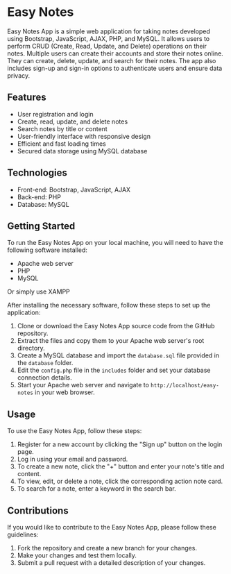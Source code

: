 

# Easy Notes

Easy Notes App is a simple web application for taking notes developed using Bootstrap, JavaScript, AJAX, PHP, and MySQL. It allows users to perform CRUD (Create, Read, Update, and Delete) operations on their notes. Multiple users can create their accounts and store their notes online. They can create, delete, update, and search for their notes. The app also includes sign-up and sign-in options to authenticate users and ensure data privacy.

## Features

- User registration and login
- Create, read, update, and delete notes
- Search notes by title or content
- User-friendly interface with responsive design
- Efficient and fast loading times
- Secured data storage using MySQL database

## Technologies

- Front-end: Bootstrap, JavaScript, AJAX
- Back-end: PHP
- Database: MySQL

## Getting Started

To run the Easy Notes App on your local machine, you will need to have the following software installed:

- Apache web server
- PHP
- MySQL

Or simply use XAMPP

After installing the necessary software, follow these steps to set up the application:

1. Clone or download the Easy Notes App source code from the GitHub repository.
2. Extract the files and copy them to your Apache web server's root directory.
3. Create a MySQL database and import the `database.sql` file provided in the `database` folder.
4. Edit the `config.php` file in the `includes` folder and set your database connection details.
5. Start your Apache web server and navigate to `http://localhost/easy-notes` in your web browser.

## Usage

To use the Easy Notes App, follow these steps:

1. Register for a new account by clicking the "Sign up" button on the login page.
2. Log in using your email and password.
3. To create a new note, click the "+" button and enter your note's title and content.
4. To view, edit, or delete a note, click the corresponding action note card.
5. To search for a note, enter a keyword in the search bar.

## Contributions

If you would like to contribute to the Easy Notes App, please follow these guidelines:

1. Fork the repository and create a new branch for your changes.
2. Make your changes and test them locally.
3. Submit a pull request with a detailed description of your changes.
